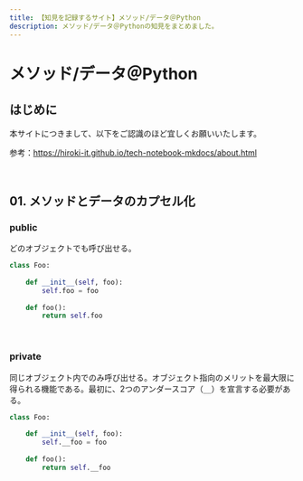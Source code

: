 ```yaml
---
title: 【知見を記録するサイト】メソッド/データ＠Python
description: メソッド/データ＠Pythonの知見をまとめました。
---
```


# メソッド/データ＠Python

## はじめに

本サイトにつきまして、以下をご認識のほど宜しくお願いいたします。

参考：https://hiroki-it.github.io/tech-notebook-mkdocs/about.html

<br>

## 01. メソッドとデータのカプセル化

### public

どのオブジェクトでも呼び出せる。

```python
class Foo:
    
    def __init__(self, foo):
        self.foo = foo
    
    def foo():
        return self.foo
```

<br>

### private

同じオブジェクト内でのみ呼び出せる。オブジェクト指向のメリットを最大限に得られる機能である。最初に、2つのアンダースコア（```__```）を宣言する必要がある。

```python
class Foo:
    
    def __init__(self, foo):
        self.__foo = foo
    
    def foo():
        return self.__foo
```

